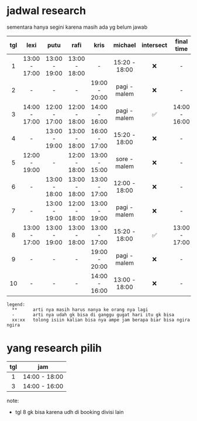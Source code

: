 # jadwal research

sementara hanya segini karena masih ada yg belum jawab

|tgl|lexi         |putu         |rafi         |kris         |michael      |intersect|final time    |
|:-:|:-----------:|:-----------:|:-----------:|:-----------:|:-----------:|:-------:|:------------:|
|1  |13:00 - 17:00|13:00 - 19:00|13:00 - 18:00|-            |15:20 - 18:00|❌        |  -          |
|2  |-            |-            |-            |19:00 - 20:00|pagi - malem |❌        |  -          |
|3  |14:00 - 17:00|12:00 - 17:00|12:00 - 18:00|14:00 - 16:00|pagi - malem |✅        |14:00 - 16:00|
|4  |-            |13:00 - 19:00|13:00 - 18:00|16:00 - 17:00|15:20 - 18:00|❌        |  -          |
|5  |12:00 - 19:00|-            |12:00 - 18:00|13:00 - 15:00|sore - malem |❌        |  -          |
|6  |-            |13:00 - 18:00|13:00 - 18:00|13:00 - 17:00|12:00 - 18:00|❌        |  -          |
|7  |-            |13:00 - 19:00|12:00 - 18:00|13:00 - 19:00|pagi - malem |❌        |  -          |
|8  |13:00 - 17:00|13:00 - 19:00|13:00 - 18:00|13:00 - 17:00|15:20 - 18:00|✅        |13:00 - 17:00|
|9  |-            |-            |-            |19:00 - 20:00|pagi - malem |❌        |  -          |
|10 |-            |-            |-            |14:00 - 16:00|13:00 - 18:00|❌        |  -          |

```
legend:
  **      arti nya masih harus nanya ke orang nya lagi
  -       arti nya udah gk bisa di ganggu gugat hari itu gk bisa
  xx:xx   tolong isiin kalian bisa nya ampe jam berapa biar bisa ngira ngira
```

# yang research pilih
|tgl     |jam          |
|:------:|:-----------:|
|1       |14:00 - 18:00|
|3       |14:00 - 16:00|

note: 
 - tgl 8 gk bisa karena udh di booking divisi lain
